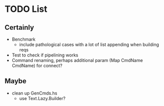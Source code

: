 # TODO List

## Certainly

- Benchmark
    - include pathological cases with a lot of list appending when building reqs
- Test to check if pipelining works
- Command renaming, perhaps additional param (Map CmdName CmdName) for connect?

## Maybe

- clean up GenCmds.hs
    - use Text.Lazy.Builder?
